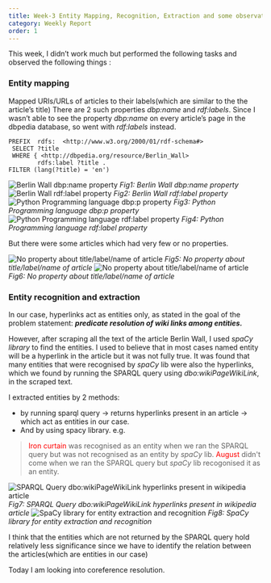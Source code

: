 ```yaml
---
title: Week-3 Entity Mapping, Recognition, Extraction and some observations
category: Weekly Report
order: 1
---
```



This week, I didn’t work much but performed the following tasks and observed the following things :  

### Entity mapping

Mapped URIs/URLs of articles to their labels(which are similar to the the article’s title)
There are 2 such properties *dbp:name* and *rdf:labels*. Since I wasn’t able to see the property *dbp:name* on every article’s page in the dbpedia database, so went with *rdf:labels* instead. 
```
PREFIX  rdfs:  <http://www.w3.org/2000/01/rdf-schema#>
 SELECT ?title
 WHERE { <http://dbpedia.org/resource/Berlin_Wall>
        rdfs:label ?title .
FILTER (lang(?title) = 'en')
```

![Berlin Wall dbp:name property](https://ananyaiitbhilai.github.io/DBpedia_GSoC2022_Neural_Extraction_Framework/images/berlin_wall_dbp_name.png)
*Fig1: Berlin Wall dbp:name property*
![Berlin Wall rdf:label property](https://ananyaiitbhilai.github.io/DBpedia_GSoC2022_Neural_Extraction_Framework/images/berlin_wall_rdf_label.png)
*Fig2: Berlin Wall rdf:label property*
![Python Programming language dbp:p property](https://ananyaiitbhilai.github.io/DBpedia_GSoC2022_Neural_Extraction_Framework/images/python_prog_dbp_p.png)
*Fig3: Python Programming language dbp:p property*
![Python Programming language rdf:label property](https://ananyaiitbhilai.github.io/DBpedia_GSoC2022_Neural_Extraction_Framework/images/pyhton_prog_rdf_label.png)
*Fig4: Python Programming language rdf:label property*


But there were some articles which had very few or no properties. 

![No property about title/label/name of article](https://ananyaiitbhilai.github.io/DBpedia_GSoC2022_Neural_Extraction_Framework/images/berlin_wall_antonia.png)
*Fig5: No property about title/label/name of article*
![No property about title/label/name of article](https://ananyaiitbhilai.github.io/DBpedia_GSoC2022_Neural_Extraction_Framework/images/berlin_wall_album.png)
*Fig6: No property about title/label/name of article*


### Entity recognition and extraction 

In our case, hyperlinks act as entities only, as stated in the goal of the problem statement: ***predicate resolution of wiki links among entities.***

However, after scraping all the text of the article Berlin Wall, I used *spaCy library* to find the entities. I used to believe that in most cases named entity will be a hyperlink in the article but it was not fully true. It was found that many entities that were recognised by *spaCy* lib were also the hyperlinks, which we found by running the SPARQL query using *dbo:wikiPageWikiLink*, in the scraped text. 

I extracted entities by 2 methods: 
- by running sparql query -> returns hyperlinks present in an article ->  which act as entities in our case. 
- And by using spacy library.
e.g. 
> <span style="color:red">Iron curtain</span> was recognised as an entity when we ran the SPARQL query but was not recognised as an entity by *spaCy* lib.
> <span style="color:red">August</span> didn't come when we ran the SPARQL query but *spaCy* lib recogonised it as an entity. 

![SPARQL Query dbo:wikiPageWikiLink hyperlinks present in wikipedia article](https://ananyaiitbhilai.github.io/DBpedia_GSoC2022_Neural_Extraction_Framework/images/wikipidea_hyperlink-ner.png)
*Fig7: SPARQL Query dbo:wikiPageWikiLink hyperlinks present in wikipedia article*
![SpaCy library for entity extraction and recognition](https://ananyaiitbhilai.github.io/DBpedia_GSoC2022_Neural_Extraction_Framework/images/python_ner.png)
*Fig8: SpaCy library for entity extraction and recognition*

I think that the entities which are not returned by the SPARQL query hold relatively less significance since we have to identify the relation between the articles(which are entities in our case)

Today I am looking into coreference resolution. 